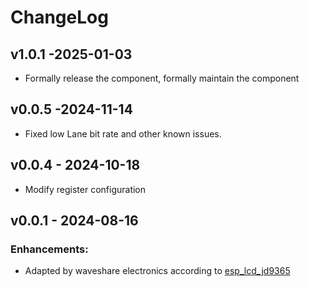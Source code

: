 # ChangeLog

## v1.0.1 -2025-01-03

* Formally release the component, formally maintain the component

## v0.0.5 -2024-11-14

* Fixed low Lane bit rate and other known issues.

## v0.0.4 - 2024-10-18

* Modify register configuration

## v0.0.1 - 2024-08-16

### Enhancements:

* Adapted by waveshare electronics according to [esp_lcd_jd9365](https://components.espressif.com/components/espressif/esp_lcd_jd9365)



